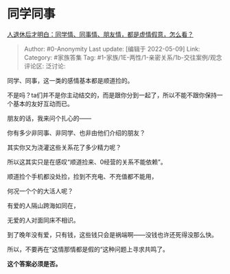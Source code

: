 # 同学同事
[人退休后才明白：同学情、同事情、朋友情，都是虚情假意，怎么看？](https://www.zhihu.com/question/521467583/answer/2477115858)

> Author: #0-Anonymity
> Last update: [编辑于 2022-05-09]
> Link:
> Category: #家族答集
> Tag: #1-家族/1E-两性/1-亲密关系/1b-交往案例/观念
> 评论区:
> 泛讨论:

同学、同事，这一类的感情基本都是顺道捡的。

不是吗？ta们并不是你主动结交的，而是跟你分到一起了，所以不能不跟你保持一个基本的友好互动而已。

朋友的话，我来问个扎心的——

你有多少非同事、非同学、也非由他们介绍的朋友？

其实你又为浇灌这些关系花了多少精力呢？

所以这其实只是在感叹“顺道捡来、0经营的关系不能依赖”。

顺道捡个手机都没处捡，捡到不充电、不充值都不能用，

何况一个个的大活人呢？

有爱的人隔山跨海如同在，

无爱的人对面同床不相识。

到了晚年没有爱，只有钱，这些钱只会是祸端啊——没钱也许还死得没那么快。

所以，不要再在“这情那情都是假的“这种问题上寻求共鸣了。

**这个答案必须是否。**
